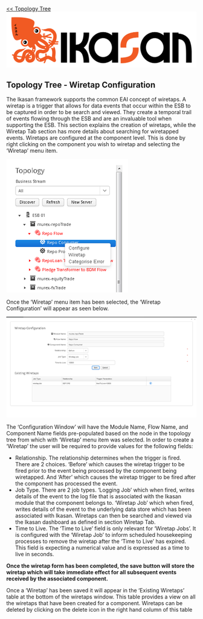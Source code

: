 [<< Topology Tree](./TopologyTree.md)
![IKASAN](../developer/docs/quickstart-images/Ikasan-title-transparent.png)
## Topology Tree - Wiretap Configuration

The Ikasan framework supports the common EAI concept of wiretaps. A wiretap is a trigger that allows for data events that occur within the ESB to be captured in order to be search and viewed. They create a temporal trail of events flowing through the ESB and are an invaluable tool when supporting the ESB. This section explains the creation of wiretaps, while the Wiretap Tab section has more details about searching for wiretapped events.
Wiretaps are configured at the component level. This is done by right clicking on the component you wish to wiretap and selecting the ‘Wiretap’ menu item. 

![IKASAN](../developer/docs/sample-images/topology-tree-configure.png)

Once the ‘Wiretap’ menu item has been selected, the ‘Wiretap Configuration’ will appear as seen below.

![IKASAN](../developer/docs/sample-images/wiretap-configure-window.png)

The ‘Configuration Window’ will have the Module Name, Flow Name, and Component Name fields pre-populated based on the node in the topology tree from which with ‘Wiretap’ menu item was selected. In order to create a ‘Wiretap’ the user will be required to provide values for the following fields:
- Relationship. The relationship determines when the trigger is fired. There are 2 choices. ‘Before’ which causes the wiretap trigger to be fired prior to the event being processed by the component being wiretapped. And ‘After’ which causes the wiretap trigger to be fired after the component has processed the event.
- Job Type. There are 2 job types. ‘Logging Job’ which when fired, writes details of the event to the log file that is associated with the Ikasan module that the component belongs to. ‘Wiretap Job’ which when fired, writes details of the event to the underlying data store which has been associated with Ikasan. Wiretaps can then be searched and viewed via the Ikasan dashboard as defined in section Wiretap Tab.
- Time to Live. The ‘Time to Live’ field is only relevant for ‘Wiretap Jobs’. It is configured with the ‘Wiretap Job’ to inform scheduled housekeeping processes to remove the wiretap after the ‘Time to Live’ has expired. This field is expecting a numerical value and is expressed as a time to live in seconds.

**Once the wiretap form has been completed, the save button will store the wiretap which will take immediate effect for all subsequent events received by the associated component.**

Once a ‘Wiretap’ has been saved it will appear in the ‘Existing Wiretaps’ table at the bottom of the wiretaps window. This table provides a view on all the wiretaps that have been created for a component. Wiretaps can be deleted by clicking on the delete icon in the right hand column of this table